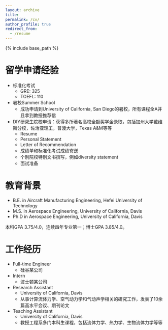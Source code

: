 ```yaml
---
layout: archive
title: 
permalink: /cv/
author_profile: true
redirect_from:
  - /resume
---
```


{% include base_path %}

留学申请经验
======
* 标准化考试
  * GRE: 325
  * TOEFL: 110
* 暑校Summer School
  * 成功申请到University of California, San Diego的暑校，所有课程全A并且拿到教授推荐信
* DIY研究生院校申请：获得多所著名高校全额奖学金录取，包括加州大学戴维斯分校，佐治亚理工，普渡大学，Texas A&M等等
  * Resume
  * Personal Statement
  * Letter of Recommendation
  * 成绩单和标准化考试成绩寄送
  * 个别院校特别文书撰写，例如diversity statement
  * 面试准备


教育背景
======
* B.E. in Aircraft Manufacturing Engineering, Hefei University of Technology
* M.S. in Aerospace Engineering, University of California, Davis
* Ph.D in Aerospace Engineering, University of California, Davis

本科GPA 3.75/4.0，连续四年专业第一；博士GPA 3.85/4.0。

工作经历
======
* Full-time Engineer
  * 硅谷某公司
* Intern
  * 波士顿某公司
* Research Assistant
  * University of California, Davis
  * 从事计算流体力学、空气动力学和气动声学相关的研究工作，发表了10余篇高水平会议、期刊论文
* Teaching Assistant
  * University of California, Davis
  * 教授工程系多门本科生课程，包括流体力学、热力学、生物流体力学等等
  
